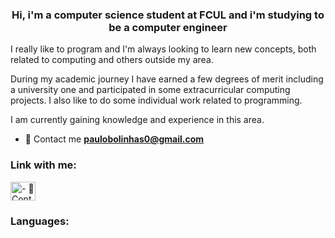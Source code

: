<h3 align="center">Hi, i'm a computer science student at FCUL and i'm studying to be a computer engineer</h3>

I really like to program and I'm always looking to learn new concepts, both related to computing and others outside my area.

During my academic journey I have earned a few degrees of merit including a university one and participated in some extracurricular computing projects. I also like to do some individual work related to programming.

I am currently gaining knowledge and experience in this area.

- 📧 Contact me **paulobolinhas0@gmail.com**

<h3 align="left">Link with me:</h3>
<p align="left">
<a href="https://linkedin.com/in/- 📧 Contact me **paulobolinhas0@gmail.com****" target="blank"><img align="center" src="[https://raw.githubusercontent.com/rahuldkjain/github-profile-readme-generator/master/src/images/icons/Social/linked-in-alt.svg](https://www.linkedin.com/in/paulo-bolinhas-b47307235/)" alt="- 📧 Contact me **paulobolinhas0@gmail.com**" height="30" width="40" /></a>
</p>

<h3 align="left">Languages:</h3>

<!--
**paulobolinhas/paulobolinhas** is a ✨ _special_ ✨ repository because its `README.md` (this file) appears on your GitHub profile.
-->
